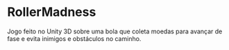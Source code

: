 # RollerMadness
 Jogo feito no Unity 3D sobre uma bola que coleta moedas para avançar de fase e evita inimigos e obstáculos no caminho.
